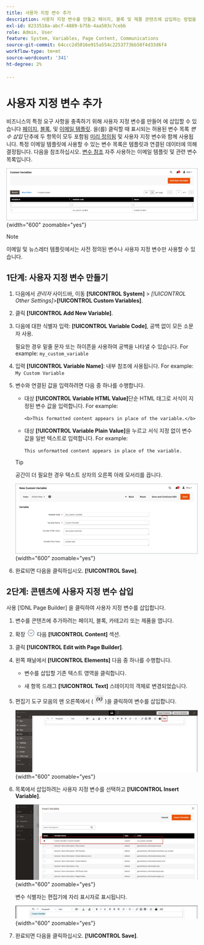 ```yaml
---
title: 사용자 지정 변수 추가
description: 사용자 지정 변수를 만들고 페이지, 블록 및 제품 콘텐츠에 삽입하는 방법을 알아봅니다.
exl-id: 8233518a-abcf-4889-b75b-4aa503c7cebb
role: Admin, User
feature: System, Variables, Page Content, Communications
source-git-commit: 64ccc2d5016e915a554c2253773bb50f4d33d6f4
workflow-type: tm+mt
source-wordcount: '341'
ht-degree: 2%

---
```


# 사용자 지정 변수 추가

비즈니스의 특정 요구 사항을 충족하기 위해 사용자 지정 변수를 만들어 에 삽입할 수 있습니다 [페이지](../content-design/pages.md), [블록](../content-design/blocks.md), 및 [이메일 템플릿](email-templates.md). 을(를) 클릭할 때 표시되는 허용된 변수 목록 _변수 삽입_ 단추에 두 항목이 모두 포함됨 [미리 정의됨](variables-predefined.md) 및 사용자 지정 변수와 함께 사용됩니다. 특정 이메일 템플릿에 사용할 수 있는 변수 목록은 템플릿과 연결된 데이터에 의해 결정됩니다. 다음을 참조하십시오. [변수 참조](variables-reference.md) 자주 사용하는 이메일 템플릿 및 관련 변수 목록입니다.

![사용자 지정 변수](./assets/variables-custom.png){width="600" zoomable="yes"}

>[!NOTE]
>
>이메일 및 뉴스레터 템플릿에서는 사전 정의된 변수나 사용자 지정 변수만 사용할 수 있습니다.

## 1단계: 사용자 지정 변수 만들기

1. 다음에서 _관리자_ 사이드바, 이동 **[!UICONTROL System]** > _[!UICONTROL Other Settings]_>**[!UICONTROL Custom Variables]**.

1. 클릭 **[!UICONTROL Add New Variable]**.

1. 다음에 대한 식별자 입력: **[!UICONTROL Variable Code]**, 공백 없이 모든 소문자 사용.

   필요한 경우 밑줄 문자 또는 하이픈을 사용하여 공백을 나타낼 수 있습니다. For example: `my_custom_variable`

1. 입력 **[!UICONTROL Variable Name]**: 내부 참조에 사용됩니다. For example: `My Custom Variable`

1. 변수와 연결된 값을 입력하려면 다음 중 하나를 수행합니다.

   - 대상 **[!UICONTROL Variable HTML Value]**&#x200B;단순 HTML 태그로 서식이 지정된 변수 값을 입력합니다. For example:

     `<b>This formatted content appears in place of the variable.</b>`

   - 대상 **[!UICONTROL Variable Plain Value]**&#x200B;을 누르고 서식 지정 없이 변수 값을 일반 텍스트로 입력합니다. For example:

     `This unformatted content appears in place of the variable.`

   >[!TIP]
   >
   >공간이 더 필요한 경우 텍스트 상자의 오른쪽 아래 모서리를 끕니다.

   ![새 사용자 지정 변수](./assets/variable-custom-add.png){width="600" zoomable="yes"}

1. 완료되면 다음을 클릭하십시오. **[!UICONTROL Save]**.

## 2단계: 콘텐츠에 사용자 지정 변수 삽입

사용 [!DNL Page Builder] 을 클릭하여 사용자 지정 변수를 삽입합니다.

1. 변수를 콘텐츠에 추가하려는 페이지, 블록, 카테고리 또는 제품을 엽니다.

1. 확장 ![확장 선택기](../assets/icon-display-expand.png) 다음 **[!UICONTROL Content]** 섹션.

1. 클릭 **[!UICONTROL Edit with Page Builder]**.

1. 왼쪽 패널에서 **[!UICONTROL Elements]** 다음 중 하나를 수행합니다.

   - 변수를 삽입할 기존 텍스트 영역을 클릭합니다.

   - 새 항목 드래그 **[!UICONTROL Text]** 스테이지의 객체로 변경되었습니다.

1. 편집기 도구 모음의 맨 오른쪽에서 ( ![변수 삽입](./assets/editor-btn-insert-variable.png) )을 클릭하여 변수를 삽입합니다.

   ![[!DNL Page Builder] 스테이지 및 패널](./assets/variable-custom-pagebuilder-stage.png){width="600" zoomable="yes"}

1. 목록에서 삽입하려는 사용자 지정 변수를 선택하고 **[!UICONTROL Insert Variable]**.

   ![새 사용자 지정 변수](./assets/variable-custom-insert-select.png){width="600" zoomable="yes"}

   변수 식별자는 편집기에 자리 표시자로 표시됩니다.

   ![[!DNL Page Builder] 단계 - 변수 자리 표시자](./assets/pagebuilder-variable-inserted.png){width="600" zoomable="yes"}

1. 완료되면 다음을 클릭하십시오. **[!UICONTROL Save]**.
